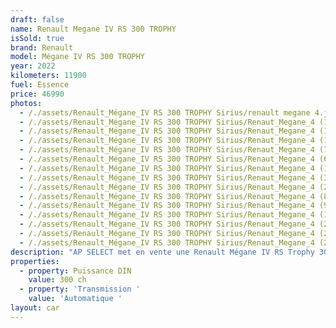 ```yaml
---
draft: false
name: Renault Megane IV RS 300 TROPHY
isSold: true
brand: Renault
model: Mégane IV RS 300 TROPHY
year: 2022
kilometers: 11900
fuel: Essence
price: 46990
photos:
  - /./assets/Renault_Mégane_IV RS 300 TROPHY Sirius/renault megane 4.jpg
  - /./assets/Renault_Mégane_IV RS 300 TROPHY Sirius/Renaut_Megane_4 (19).jpg
  - /./assets/Renault_Mégane_IV RS 300 TROPHY Sirius/Renaut_Megane_4 (16).jpg
  - /./assets/Renault_Mégane_IV RS 300 TROPHY Sirius/Renaut_Megane_4 (18).jpg
  - /./assets/Renault_Mégane_IV RS 300 TROPHY Sirius/Renaut_Megane_4 (7).jpg
  - /./assets/Renault_Mégane_IV RS 300 TROPHY Sirius/Renaut_Megane_4 (6).jpg
  - /./assets/Renault_Mégane_IV RS 300 TROPHY Sirius/Renaut_Megane_4 (1).jpg
  - /./assets/Renault_Mégane_IV RS 300 TROPHY Sirius/Renaut_Megane_4 (3).jpg
  - /./assets/Renault_Mégane_IV RS 300 TROPHY Sirius/Renaut_Megane_4 (2).jpg
  - /./assets/Renault_Mégane_IV RS 300 TROPHY Sirius/Renaut_Megane_4 (8).jpg
  - /./assets/Renault_Mégane_IV RS 300 TROPHY Sirius/Renaut_Megane_4 (9).jpg
  - /./assets/Renault_Mégane_IV RS 300 TROPHY Sirius/Renaut_Megane_4 (13).jpg
  - /./assets/Renault_Mégane_IV RS 300 TROPHY Sirius/Renaut_Megane_4 (20).jpg
  - /./assets/Renault_Mégane_IV RS 300 TROPHY Sirius/Renaut_Megane_4 (23).jpg
  - /./assets/Renault_Mégane_IV RS 300 TROPHY Sirius/Renaut_Megane_4 (22).jpg
description: "AP SELECT met en vente une Renault Mégane IV RS Trophy 300ch EDC.\n\nModèle du 03/2022 avec 11900km.\n\nCouleur Jaune Sirius, intérieur RS Alcantara \n \nVéhicule origine France \U0001F1EB\U0001F1F7 de première main.\n\nVéhicule avec carnet complet Renault et historique limpide. \n\nVendu avec une garantie 12 mois.\n\nDernier service Renault au 02/2025 à 10 000km. \n\nÉquipements et options : \n- Boîte EDC \n- RS Monitor \n- Châssis CUP\n- Toit panoramique \n- Régulateur adaptatif ACC \n- Car play \n- Chargeur induction \n- Sellerie Alcantara \n- Sièges Chauffants \n- Affichage Tête haute HUD\n- Sélecteur RS Mode\n- Caméra de recul \n- Pack éclairage intérieur \n- Seuils de portes rétro éclairés \n- Keyless accès et démarrage confort \n- Jantes 19 pouces JEREZ\n- Phares adaptive Bi Led   \n- Controle automatique des feux de route \n- Parc distance contrôle PDC avant et arrière \n  - Interface Bluetooth avec fonction streaming audio\n- Connexion Ipod et USB\n- Volant sport multifonctions\n- Affichage multifonctions plus\n- Climatisation \n- Éclairage et essuie-glaces automatique \n- Rétroviseurs int / ext Electrochrome\n- Éclairage d ambiance \n \nDisponible et visible sur RDV pour acheteur sérieux.\n\nPossibilité d'une garantie 3, 6 ou 12 mois en supplément.\n\nRéalisation des démarches d'immatriculation. \n\nAP SELECT c'est des solutions de courtage et conciergerie sur mesure pour profiter librement de sa passion et de son patrimoine.\n\nPrenez le volant, AP SELECT s'occupe\_du\_reste."
properties:
  - property: Puissance DIN
    value: 300 ch
  - property: 'Transmission '
    value: 'Automatique '
layout: car
---
```


